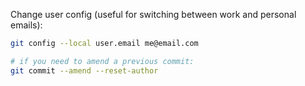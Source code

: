 Change user config (useful for switching between work and personal emails):
```sh
git config --local user.email me@email.com

# if you need to amend a previous commit:
git commit --amend --reset-author
```
